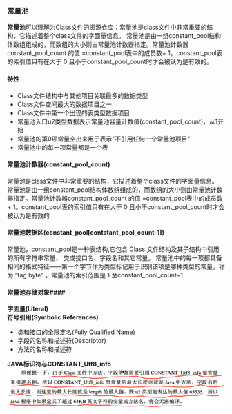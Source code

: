 ### 常量池

**常量池**可以理解为Class文件的资源仓库；常量池是class文件中非常重要的结构，它描述着整个class文件的字面量信息。 常量池是由一组constant_pool结构体数组组成的，而数组的大小则由常量池计数器指定。常量池计数器constant_pool_count 的值 =constant_pool表中的成员数+ 1。constant_pool表的索引值只有在大于 0 且小于constant_pool_count时才会被认为是有效的。

#### 特性 ####
* Class文件结构中与其他项目关联最多的数据类型
* Class文件空间最大的数据项目之一
* Class文件中第一个出现的表类型数据项目
* 常量池入口u2类型数据表示常量池容量计数值\(constant\_pool\_count\)，从1开始
* 常量池的第0项常量空出来用于表示"不引用任何一个常量池项目"
* 常量池中的每一项常量都是一个表

#### 常量池计数器(constant_pool_count) #### 
常量池是class文件中非常重要的结构，它描述着整个class文件的字面量信息。 常量池是由一组constant_pool结构体数组组成的，而数组的大小则由常量池计数器指定。常量池计数器constant_pool_count 的值 =constant_pool表中的成员数+ 1。constant_pool表的索引值只有在大于 0 且小于constant_pool_count时才会被认为是有效的

#### 常量池数据区(constant_pool[contstant_pool_count-1]) ####
常量池，constant_pool是一种表结构,它包含 Class 文件结构及其子结构中引用的所有字符串常量、 类或接口名、字段名和其它常量。 常量池中的每一项都具备相同的格式特征——第一个字节作为类型标记用于识别该项是哪种类型的常量，称为 “tag byte” 。常量池的索引范围是 1 至constant_pool_count−1

#### 常量池存储对象####
**字面量\(Literal\)**  
**符号引用\(Symbolic References\)**
* 类和接口的全限定名\(Fully Qualified Name\)
* 字段的名称和描述符\(Descriptor\)
* 方法的名称和描述符

**JAVA标识符与CONSTANT\_Utf8\_info**  
![](/assets/201708030029.png)

